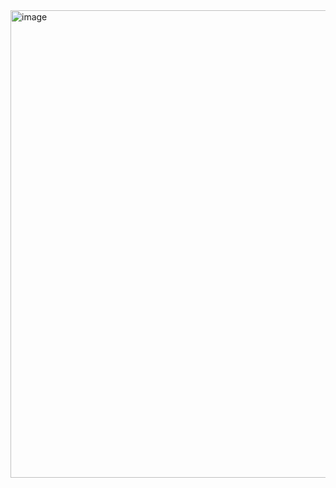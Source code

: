   <img width="1496" height="748" alt="image" src="https://github.com/user-attachments/assets/9438fd51-16b4-4899-9337-6ca48b91f2db" />
